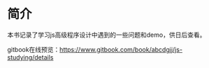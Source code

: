 # 简介	

本书记录了学习js高级程序设计中遇到的一些问题和demo，供日后查看。

gitbook在线预览：<https://www.gitbook.com/book/abcdgjj/js-studying/details>

